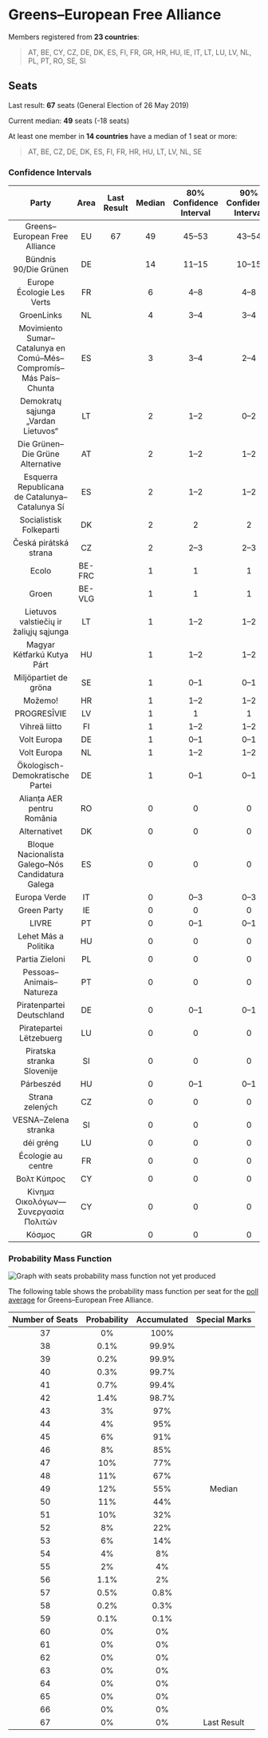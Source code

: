 # Greens–European Free Alliance

Members registered from **23 countries**:

> AT, BE, CY, CZ, DE, DK, ES, FI, FR, GR, HR, HU, IE, IT, LT, LU, LV, NL, PL, PT, RO, SE, SI

## Seats

Last result: **67** seats (General Election of 26 May 2019)

Current median: **49** seats (-18 seats)

At least one member in **14 countries** have a median of 1 seat or more:

> AT, BE, CZ, DE, DK, ES, FI, FR, HR, HU, LT, LV, NL, SE

### Confidence Intervals

| Party | Area | Last Result | Median | 80% Confidence Interval | 90% Confidence Interval | 95% Confidence Interval | 99% Confidence Interval |
|:-----:|:----:|:-----------:|:------:|:-----------------------:|:-----------------------:|:-----------------------:|:-----------------------:|
| Greens–European Free Alliance | EU | 67 | 49 | 45–53 | 43–54 | 42–55 | 40–57 |
| Bündnis 90/Die Grünen | DE | | 14 | 11–15 | 10–15 | 10–16 | 10–16 |
| Europe Écologie Les Verts | FR | | 6 | 4–8 | 4–8 | 4–8 | 0–9 |
| GroenLinks | NL | | 4 | 3–4 | 3–4 | 3–4 | 3–4 |
| Movimiento Sumar–Catalunya en Comú–Més–Compromís–Más País–Chunta | ES | | 3 | 3–4 | 2–4 | 2–4 | 2–5 |
| Demokratų sąjunga „Vardan Lietuvos“ | LT | | 2 | 1–2 | 0–2 | 0–2 | 0–2 |
| Die Grünen–Die Grüne Alternative | AT | | 2 | 1–2 | 1–2 | 1–2 | 1–2 |
| Esquerra Republicana de Catalunya–Catalunya Sí | ES | | 2 | 1–2 | 1–2 | 1–3 | 1–3 |
| Socialistisk Folkeparti | DK | | 2 | 2 | 2 | 2 | 2–3 |
| Česká pirátská strana | CZ | | 2 | 2–3 | 2–3 | 2–3 | 2–3 |
| Ecolo | BE-FRC | | 1 | 1 | 1 | 1 | 1 |
| Groen | BE-VLG | | 1 | 1 | 1 | 1–2 | 1–2 |
| Lietuvos valstiečių ir žaliųjų sąjunga | LT | | 1 | 1–2 | 1–2 | 1–2 | 1–2 |
| Magyar Kétfarkú Kutya Párt | HU | | 1 | 1–2 | 1–2 | 1–3 | 0–3 |
| Miljöpartiet de gröna | SE | | 1 | 0–1 | 0–1 | 0–1 | 0–1 |
| Možemo! | HR | | 1 | 1–2 | 1–2 | 0–2 | 0–2 |
| PROGRESĪVIE | LV | | 1 | 1 | 1 | 1 | 1 |
| Vihreä liitto | FI | | 1 | 1–2 | 1–2 | 1–2 | 1–2 |
| Volt Europa | DE | | 1 | 0–1 | 0–1 | 0–2 | 0–2 |
| Volt Europa | NL | | 1 | 1–2 | 1–2 | 1–2 | 1–2 |
| Ökologisch-Demokratische Partei | DE | | 1 | 0–1 | 0–1 | 0–1 | 0–2 |
| Alianța AER pentru România | RO | | 0 | 0 | 0 | 0 | 0 |
| Alternativet | DK | | 0 | 0 | 0 | 0 | 0 |
| Bloque Nacionalista Galego–Nós Candidatura Galega | ES | | 0 | 0 | 0 | 0 | 0 |
| Europa Verde | IT | | 0 | 0–3 | 0–3 | 0–3 | 0–3 |
| Green Party | IE | | 0 | 0 | 0 | 0 | 0 |
| LIVRE | PT | | 0 | 0–1 | 0–1 | 0–1 | 0–1 |
| Lehet Más a Politika | HU | | 0 | 0 | 0 | 0 | 0–1 |
| Partia Zieloni | PL | | 0 | 0 | 0 | 0 | 0 |
| Pessoas–Animais–Natureza | PT | | 0 | 0 | 0 | 0 | 0 |
| Piratenpartei Deutschland | DE | | 0 | 0–1 | 0–1 | 0–1 | 0–1 |
| Piratepartei Lëtzebuerg | LU | | 0 | 0 | 0 | 0 | 0 |
| Piratska stranka Slovenije | SI | | 0 | 0 | 0 | 0–1 | 0–1 |
| Párbeszéd | HU | | 0 | 0–1 | 0–1 | 0–1 | 0–1 |
| Strana zelených | CZ | | 0 | 0 | 0 | 0 | 0 |
| VESNA–Zelena stranka | SI | | 0 | 0 | 0 | 0 | 0–1 |
| déi gréng | LU | | 0 | 0 | 0 | 0 | 0 |
| Écologie au centre | FR | | 0 | 0 | 0 | 0 | 0 |
| Βολτ Κύπρος | CY | | 0 | 0 | 0 | 0 | 0 |
| Κίνημα Οικολόγων—Συνεργασία Πολιτών | CY | | 0 | 0 | 0 | 0 | 0 |
| Κόσμος | GR | | 0 | 0 | 0 | 0 | 0 |

### Probability Mass Function

![Graph with seats probability mass function not yet produced](average-2024-04-30-seats-pmf-greens–europeanfreealliance.png "Seats Probability Mass Function")

The following table shows the probability mass function per seat for the [poll average](average-2024-04-30.html) for Greens–European Free Alliance.

| Number of Seats | Probability | Accumulated | Special Marks |
|:---------------:|:-----------:|:-----------:|:-------------:|
| 37 | 0% | 100% |  |
| 38 | 0.1% | 99.9% |  |
| 39 | 0.2% | 99.9% |  |
| 40 | 0.3% | 99.7% |  |
| 41 | 0.7% | 99.4% |  |
| 42 | 1.4% | 98.7% |  |
| 43 | 3% | 97% |  |
| 44 | 4% | 95% |  |
| 45 | 6% | 91% |  |
| 46 | 8% | 85% |  |
| 47 | 10% | 77% |  |
| 48 | 11% | 67% |  |
| 49 | 12% | 55% | Median |
| 50 | 11% | 44% |  |
| 51 | 10% | 32% |  |
| 52 | 8% | 22% |  |
| 53 | 6% | 14% |  |
| 54 | 4% | 8% |  |
| 55 | 2% | 4% |  |
| 56 | 1.1% | 2% |  |
| 57 | 0.5% | 0.8% |  |
| 58 | 0.2% | 0.3% |  |
| 59 | 0.1% | 0.1% |  |
| 60 | 0% | 0% |  |
| 61 | 0% | 0% |  |
| 62 | 0% | 0% |  |
| 63 | 0% | 0% |  |
| 64 | 0% | 0% |  |
| 65 | 0% | 0% |  |
| 66 | 0% | 0% |  |
| 67 | 0% | 0% | Last Result |


